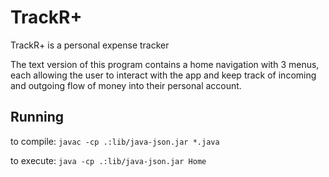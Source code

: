 # TrackR+

TrackR+ is a personal expense tracker

The text version of this program contains a home navigation with 3 menus,
each allowing the user to interact with the app and keep track of incoming and
outgoing flow of money into their personal account.

## Running
to compile:
`javac -cp .:lib/java-json.jar *.java`

to execute:
`java -cp .:lib/java-json.jar Home`
